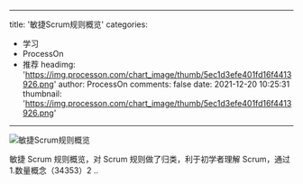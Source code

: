
---
title: '敏捷Scrum规则概览'
categories: 
 - 学习
 - ProcessOn
 - 推荐
headimg: 'https://img.processon.com/chart_image/thumb/5ec1d3efe401fd16f4413926.png'
author: ProcessOn
comments: false
date: 2021-12-20 10:25:31
thumbnail: 'https://img.processon.com/chart_image/thumb/5ec1d3efe401fd16f4413926.png'
---

<div>   
<img class="thumb" alt="敏捷Scrum规则概览" src="https://img.processon.com/chart_image/thumb/5ec1d3efe401fd16f4413926.png" referrerpolicy="no-referrer">
<p>敏捷 Scrum 规则概览，对 Scrum 规则做了归类，利于初学者理解 Scrum，通过1.数量概念（34353）2 ..</p>  
</div>
            